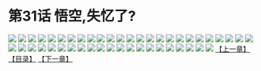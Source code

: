 # 第31话 悟空,失忆了?
![](https://s1.baozimh.com/scomic/sanyanxiaotianlu-samanhua/0/30-2h75/1.jpg)
![](https://s1.baozimh.com/scomic/sanyanxiaotianlu-samanhua/0/30-2h75/2.jpg)
![](https://s1.baozimh.com/scomic/sanyanxiaotianlu-samanhua/0/30-2h75/3.jpg)
![](https://s1.baozimh.com/scomic/sanyanxiaotianlu-samanhua/0/30-2h75/4.jpg)
![](https://s1.baozimh.com/scomic/sanyanxiaotianlu-samanhua/0/30-2h75/5.jpg)
![](https://s1.baozimh.com/scomic/sanyanxiaotianlu-samanhua/0/30-2h75/6.jpg)
![](https://s1.baozimh.com/scomic/sanyanxiaotianlu-samanhua/0/30-2h75/7.jpg)
![](https://s1.baozimh.com/scomic/sanyanxiaotianlu-samanhua/0/30-2h75/8.jpg)
![](https://s1.baozimh.com/scomic/sanyanxiaotianlu-samanhua/0/30-2h75/9.jpg)
![](https://s1.baozimh.com/scomic/sanyanxiaotianlu-samanhua/0/30-2h75/10.jpg)
![](https://s1.baozimh.com/scomic/sanyanxiaotianlu-samanhua/0/30-2h75/11.jpg)
![](https://s1.baozimh.com/scomic/sanyanxiaotianlu-samanhua/0/30-2h75/12.jpg)
![](https://s1.baozimh.com/scomic/sanyanxiaotianlu-samanhua/0/30-2h75/13.jpg)
![](https://s1.baozimh.com/scomic/sanyanxiaotianlu-samanhua/0/30-2h75/14.jpg)
![](https://s1.baozimh.com/scomic/sanyanxiaotianlu-samanhua/0/30-2h75/15.jpg)
![](https://s1.baozimh.com/scomic/sanyanxiaotianlu-samanhua/0/30-2h75/16.jpg)
![](https://s1.baozimh.com/scomic/sanyanxiaotianlu-samanhua/0/30-2h75/17.jpg)
![](https://s1.baozimh.com/scomic/sanyanxiaotianlu-samanhua/0/30-2h75/18.jpg)
![](https://s1.baozimh.com/scomic/sanyanxiaotianlu-samanhua/0/30-2h75/19.jpg)
![](https://s1.baozimh.com/scomic/sanyanxiaotianlu-samanhua/0/30-2h75/20.jpg)
![](https://s1.baozimh.com/scomic/sanyanxiaotianlu-samanhua/0/30-2h75/21.jpg)
![](https://s1.baozimh.com/scomic/sanyanxiaotianlu-samanhua/0/30-2h75/22.jpg)
![](https://s1.baozimh.com/scomic/sanyanxiaotianlu-samanhua/0/30-2h75/23.jpg)
![](https://s1.baozimh.com/scomic/sanyanxiaotianlu-samanhua/0/30-2h75/24.jpg)
![](https://s1.baozimh.com/scomic/sanyanxiaotianlu-samanhua/0/30-2h75/25.jpg)
![](https://s1.baozimh.com/scomic/sanyanxiaotianlu-samanhua/0/30-2h75/26.jpg)
![](https://s1.baozimh.com/scomic/sanyanxiaotianlu-samanhua/0/30-2h75/27.jpg)
![](https://s1.baozimh.com/scomic/sanyanxiaotianlu-samanhua/0/30-2h75/28.jpg)
![](https://s1.baozimh.com/scomic/sanyanxiaotianlu-samanhua/0/30-2h75/29.jpg)
![](https://s1.baozimh.com/scomic/sanyanxiaotianlu-samanhua/0/30-2h75/30.jpg)
![](https://s1.baozimh.com/scomic/sanyanxiaotianlu-samanhua/0/30-2h75/31.jpg)
![](https://s1.baozimh.com/scomic/sanyanxiaotianlu-samanhua/0/30-2h75/32.jpg)
![](https://s1.baozimh.com/scomic/sanyanxiaotianlu-samanhua/0/30-2h75/33.jpg)
![](https://s1.baozimh.com/scomic/sanyanxiaotianlu-samanhua/0/30-2h75/34.jpg)
![](https://s1.baozimh.com/scomic/sanyanxiaotianlu-samanhua/0/30-2h75/35.jpg)
![](https://s1.baozimh.com/scomic/sanyanxiaotianlu-samanhua/0/30-2h75/36.jpg)
![](https://s1.baozimh.com/scomic/sanyanxiaotianlu-samanhua/0/30-2h75/37.jpg)
![](https://s1.baozimh.com/scomic/sanyanxiaotianlu-samanhua/0/30-2h75/38.jpg)
![](https://s1.baozimh.com/scomic/sanyanxiaotianlu-samanhua/0/30-2h75/39.jpg)
![](https://s1.baozimh.com/scomic/sanyanxiaotianlu-samanhua/0/30-2h75/40.jpg)
![](https://s1.baozimh.com/scomic/sanyanxiaotianlu-samanhua/0/30-2h75/41.jpg)
![](https://s1.baozimh.com/scomic/sanyanxiaotianlu-samanhua/0/30-2h75/42.jpg)
![](https://s1.baozimh.com/scomic/sanyanxiaotianlu-samanhua/0/30-2h75/43.jpg)
![](https://s1.baozimh.com/scomic/sanyanxiaotianlu-samanhua/0/30-2h75/44.jpg)
![](https://s1.baozimh.com/scomic/sanyanxiaotianlu-samanhua/0/30-2h75/45.jpg)
![](https://s1.baozimh.com/scomic/sanyanxiaotianlu-samanhua/0/30-2h75/46.jpg)
[【上一章】](./30.md)
[【目录】](./README.md)
[【下一章】](./32.md)
